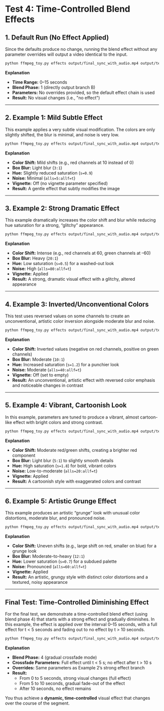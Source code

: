 # Test 4: Time-Controlled Blend Effects

## 1. Default Run (No Effect Applied)

Since the defaults produce no change, running the blend effect without any parameter overrides will output a video
identical to the input.

```bash
python ffmpeg_toy.py effects output/final_sync_with_audio.mp4 output/test4_blend_no_effect.mp4 --effect 0 15 blend 1
```

**Explanation**

- **Time Range:** 0–15 seconds
- **Blend Phase:** 1 (directly output branch B)
- **Parameters:** No overrides provided, so the default effect chain is used
- **Result:** No visual changes (i.e., "no effect")

---

## 2. Example 1: Mild Subtle Effect

This example applies a very subtle visual modification. The colors are only slightly shifted, the blur is minimal, and
noise is very low.

```bash
python ffmpeg_toy.py effects output/final_sync_with_audio.mp4 output/test4_blend_mild.mp4 --effect 0 15 blend 1 rgbashift_rh=10 rgbashift_rv=10 rgbashift_gh=-10 rgbashift_gv=-10 rgbashift_bh=5 rgbashift_bv=-5 boxblur=3:1 hue=s=0.9 noise=alls=5:allf=t
```

**Explanation**

- **Color Shift:** Mild shifts (e.g., red channels at 10 instead of 0)
- **Box Blur:** Light blur (`3:1`)
- **Hue:** Slightly reduced saturation (`s=0.9`)
- **Noise:** Minimal (`alls=5:allf=t`)
- **Vignette:** Off (no vignette parameter specified)
- **Result:** A gentle effect that subtly modifies the image

---

## 3. Example 2: Strong Dramatic Effect

This example dramatically increases the color shift and blur while reducing hue saturation for a strong, “glitchy”
appearance.

```bash
python ffmpeg_toy.py effects output/final_sync_with_audio.mp4 output/test4_blend_strong.mp4 --effect 0 15 blend 1 rgbashift_rh=60 rgbashift_rv=60 rgbashift_gh=-60 rgbashift_gv=-60 rgbashift_bh=30 rgbashift_bv=-30 boxblur=20:1 hue=s=0.5 noise=alls=80:allf=t vignette=vignette
```

**Explanation**

- **Color Shift:** Intense (e.g., red channels at 60, green channels at –60)
- **Box Blur:** Heavy (`20:1`)
- **Hue:** Low saturation (`s=0.5`) for a washed-out look
- **Noise:** High (`alls=80:allf=t`)
- **Vignette:** Applied
- **Result:** A strong, dramatic visual effect with a glitchy, altered appearance

---

## 4. Example 3: Inverted/Unconventional Colors

This test uses reversed values on some channels to create an unconventional, artistic color inversion alongside moderate
blur and noise.

```bash
python ffmpeg_toy.py effects output/final_sync_with_audio.mp4 output/test4_blend_inverted.mp4 --effect 0 15 blend 1 rgbashift_rh=-30 rgbashift_rv=-30 rgbashift_gh=30 rgbashift_gv=30 rgbashift_bh=0 rgbashift_bv=0 boxblur=10:1 hue=s=1.2 noise=alls=40:allf=t vignette=
```

**Explanation**

- **Color Shift:** Inverted values (negative on red channels, positive on green channels)
- **Box Blur:** Moderate (`10:1`)
- **Hue:** Increased saturation (`s=1.2`) for a punchier look
- **Noise:** Moderate (`alls=40:allf=t`)
- **Vignette:** Off (set to empty)
- **Result:** An unconventional, artistic effect with reversed color emphasis and noticeable changes in contrast

---

## 5. Example 4: Vibrant, Cartoonish Look

In this example, parameters are tuned to produce a vibrant, almost cartoon-like effect with bright colors and strong
contrast.

```bash
python ffmpeg_toy.py effects output/final_sync_with_audio.mp4 output/test4_blend_vibrant.mp4 --effect 0 15 blend 1 rgbashift_rh=30 rgbashift_rv=30 rgbashift_gh=-10 rgbashift_gv=-10 rgbashift_bh=5 rgbashift_bv=-5 boxblur=5:1 hue=s=1.8 noise=alls=20:allf=t vignette=vignette
```

**Explanation**

- **Color Shift:** Moderate red/green shifts, creating a brighter red component
- **Box Blur:** Light blur (`5:1`) to slightly smooth details
- **Hue:** High saturation (`s=1.8`) for bold, vibrant colors
- **Noise:** Low-to-moderate (`alls=20:allf=t`)
- **Vignette:** Applied
- **Result:** A cartoonish style with exaggerated colors and contrast

---

## 6. Example 5: Artistic Grunge Effect

This example produces an artistic “grunge” look with unusual color distortions, moderate blur, and pronounced noise.

```bash
python ffmpeg_toy.py effects output/final_sync_with_audio.mp4 output/test4_blend_grunge.mp4 --effect 0 15 blend 1 rgbashift_rh=50 rgbashift_rv=10 rgbashift_gh=-20 rgbashift_gv=-40 rgbashift_bh=0 rgbashift_bv=0 boxblur=12:1 hue=s=0.7 noise=alls=60:allf=t vignette=vignette
```

**Explanation**

- **Color Shift:** Uneven shifts (e.g., large shift on red, smaller on blue) for a grunge look
- **Box Blur:** Moderate-to-heavy (`12:1`)
- **Hue:** Lower saturation (`s=0.7`) for a subdued palette
- **Noise:** Pronounced (`alls=60:allf=t`)
- **Vignette:** Applied
- **Result:** An artistic, grungy style with distinct color distortions and a textured, noisy appearance

---

## Final Test: Time-Controlled Diminishing Effect

For the final test, we demonstrate a time-controlled blend effect (using blend phase 4) that starts with a strong effect
and gradually diminishes. In this example, the effect is applied over the interval 0–15 seconds, with a full effect for
t < 5 seconds and fading out to no effect by t > 10 seconds.

```bash
python ffmpeg_toy.py effects output/final_sync_with_audio.mp4 output/test4_blend_dynamic.mp4 --effect 0 15 blend 4 5 10 rgbashift_rh=60 rgbashift_rv=60 rgbashift_gh=-60 rgbashift_gv=-60 rgbashift_bh=30 rgbashift_bv=-30 boxblur=20:1 hue=s=0.5 noise=alls=80:allf=t vignette=vignette
```

**Explanation**

- **Blend Phase:** 4 (gradual crossfade mode)
- **Crossfade Parameters:** Full effect until t < 5 s; no effect after t > 10 s
- **Overrides:** Same parameters as Example 2’s strong effect branch
- **Result:**
    - From 0 to 5 seconds, strong visual changes (full effect)
    - From 5 to 10 seconds, gradual fade-out of the effect
    - After 10 seconds, no effect remains

You thus achieve a **dynamic, time-controlled** visual effect that changes over the course of the segment.


